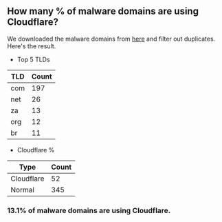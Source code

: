 ## How many % of malware domains are using Cloudflare?


We downloaded the malware domains from [here](https://urlhaus.abuse.ch) and filter out duplicates.
Here's the result.


[//]: # (start replacement)


- Top 5 TLDs

| TLD | Count |
| --- | --- |
| com | 197 |
| net | 26 |
| za | 13 |
| org | 12 |
| br | 11 |


- Cloudflare %

| Type | Count |
| --- | --- |
| Cloudflare | 52 |
| Normal | 345 |


### 13.1% of malware domains are using Cloudflare.